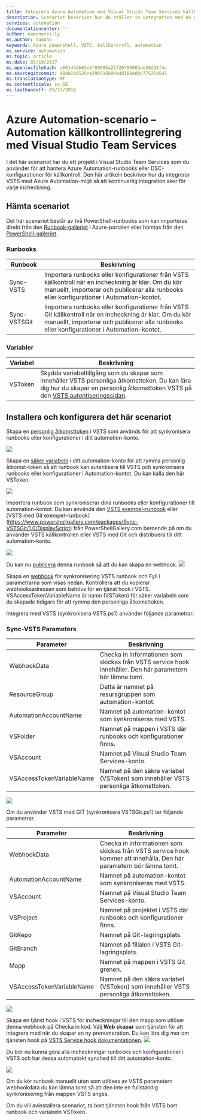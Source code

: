 ```yaml
---
title: Integrera Azure Automation med Visual Stuido Team Services källkontroll
description: Scenariot beskriver hur du ställer in integration med en Azure Automation-konto och Visual Stuido Team Services källkontroll.
services: automation
documentationcenter: ''
author: eamonoreilly
ms.author: eamono
keywords: Azure powershell, VSTS, källkontroll, automation
ms.service: automation
ms.topic: article
ms.date: 03/19/2017
ms.openlocfilehash: a60143db03e5f89685a25f26789003de30d91f4c
ms.sourcegitcommit: 48ab1b6526ce290316b9da4d18de00c77526a541
ms.translationtype: MT
ms.contentlocale: sv-SE
ms.lasthandoff: 03/23/2018
---
```

# <a name="azure-automation-scenario---automation-source-control-integration-with-visual-studio-team-services"></a>Azure Automation-scenario – Automation källkontrollintegrering med Visual Studio Team Services

I det här scenariot har du ett projekt i Visual Studio Team Services som du använder för att hantera Azure Automation-runbooks eller DSC-konfigurationer för källkontroll.
Den här artikeln beskriver hur du integrerar VSTS med Azure Automation-miljö så att kontinuerlig integration sker för varje incheckning.

## <a name="getting-the-scenario"></a>Hämta scenariot

Det här scenariot består av två PowerShell-runbooks som kan importeras direkt från den [Runbook-galleriet](automation-runbook-gallery.md) i Azure-portalen eller hämtas från den [PowerShell-galleriet](https://www.powershellgallery.com).

### <a name="runbooks"></a>Runbooks

Runbook | Beskrivning| 
--------|------------|
Sync-VSTS | Importera runbooks eller konfigurationer från VSTS källkontroll när en incheckning är klar. Om du kör manuellt, importerar och publicerar alla runbooks eller konfigurationer i Automation-kontot.| 
Sync-VSTSGit | Importera runbooks eller konfigurationer från VSTS Git källkontroll när en incheckning är klar. Om du kör manuellt, importerar och publicerar alla runbooks eller konfigurationer i Automation-kontot.|

### <a name="variables"></a>Variabler

Variabel | Beskrivning|
-----------|------------|
VSToken | Skydda variabeltillgång som du skapar som innehåller VSTS personliga åtkomsttoken. Du kan lära dig hur du skapar en personlig åtkomsttoken VSTS på den [VSTS autentiseringssidan](/vsts/accounts/use-personal-access-tokens-to-authenticate).
## <a name="installing-and-configuring-this-scenario"></a>Installera och konfigurera det här scenariot

Skapa en [personlig åtkomsttoken](/vsts/accounts/use-personal-access-tokens-to-authenticate) i VSTS som används för att synkronisera runbooks eller konfigurationer i ditt automation-konto.

![](media/automation-scenario-source-control-integration-with-VSTS/VSTSPersonalToken.png) 

Skapa en [säker variabeln](automation-variables.md) i ditt automation-konto för att rymma personlig åtkomst-token så att runbook kan autentisera till VSTS och synkronisera runbooks eller konfigurationer i Automation-kontot. Du kan kalla den här VSToken. 

![](media/automation-scenario-source-control-integration-with-VSTS/VSTSTokenVariable.png)

Importera runbook som synkroniserar dina runbooks eller konfigurationer till automation-kontot. Du kan använda den [VSTS exempel-runbook](https://www.powershellgallery.com/packages/Sync-VSTS/1.0/DisplayScript) eller [VSTS med Git exempel-runbook] (https://www.powershellgallery.com/packages/Sync-VSTSGit/1.0/DisplayScript) från PowerShellGallery.com beroende på om du använder VSTS källkontrollen eller VSTS med Git och distribuera till ditt automation-konto.

![](media/automation-scenario-source-control-integration-with-VSTS/VSTSPowerShellGallery.png)

Du kan nu [publicera](automation-creating-importing-runbook.md#publishing-a-runbook) denna runbook så att du kan skapa en webhook. 
![](media/automation-scenario-source-control-integration-with-VSTS/VSTSPublishRunbook.png)

Skapa en [webhook](automation-webhooks.md) för synkronisering VSTS runbook och Fyll i parametrarna som visas nedan. Kontrollera att du kopierar webhooksadressen som behövs för en tjänst hook i VSTS. VSAccessTokenVariableName är namn (VSToken) för säker variabeln som du skapade tidigare för att rymma den personliga åtkomsttoken. 

Integrera med VSTS (synkronisera VSTS.ps1) använder följande parametrar:
### <a name="sync-vsts-parameters"></a>Sync-VSTS Parameters

Parameter | Beskrivning| 
--------|------------|
WebhookData | Checka in informationen som skickas från VSTS service hook innehåller. Den här parametern bör lämna tomt.| 
ResourceGroup | Detta är namnet på resursgruppen som automation-kontot.|
AutomationAccountName | Namnet på automation-kontot som synkroniseras med VSTS.|
VSFolder | Namnet på mappen i VSTS där runbooks och konfigurationer finns.|
VSAccount | Namnet på Visual Studio Team Services-konto.| 
VSAccessTokenVariableName | Namnet på den säkra variabel (VSToken) som innehåller VSTS personliga åtkomsttoken.| 


![](media/automation-scenario-source-control-integration-with-VSTS/VSTSWebhook.png)

Om du använder VSTS med GIT (synkronisera VSTSGit.ps1) tar följande parametrar.

Parameter | Beskrivning|
--------|------------|
WebhookData | Checka in informationen som skickas från VSTS service hook kommer att innehålla. Den här parametern bör lämna tomt.| ResourceGroup | Det här namnet på resursgruppen som automation-kontot.|
AutomationAccountName | Namnet på automation-kontot som synkroniseras med VSTS.|
VSAccount | Namnet på Visual Studio Team Services-konto.|
VSProject | Namnet på projektet i VSTS där runbooks och konfigurationer finns.|
GitRepo | Namnet på Git-lagringsplats.|
GitBranch | Namnet på filialen i VSTS Git-lagringsplats.|
Mapp | Namnet på mappen i VSTS Git grenen.|
VSAccessTokenVariableName | Namnet på den säkra variabel (VSToken) som innehåller VSTS personliga åtkomsttoken.|

![](media/automation-scenario-source-control-integration-with-VSTS/VSTSGitWebhook.png)

Skapa en tjänst hook i VSTS för incheckningar till den mapp som utlöser denna webhook på Checka in kod. Välj **Web skapar** som tjänsten för att integrera med när du skapar en ny prenumeration. Du kan lära dig mer om tjänsten hook på [VSTS Service hook dokumentationen](https://www.visualstudio.com/en-us/docs/marketplace/integrate/service-hooks/get-started).
![](media/automation-scenario-source-control-integration-with-VSTS/VSTSServiceHook.png)

Du bör nu kunna göra alla incheckningar runbooks och konfigurationer i VSTS och har dessa automatiskt synched till ditt automation-konto.

![](media/automation-scenario-source-control-integration-with-VSTS/VSTSSyncRunbookOutput.png)

Om du kör runbook manuellt utan som utlöses av VSTS parametern webhookdata du kan lämna tomt så att den inte en fullständig synkronisering från mappen VSTS anges.

Om du vill avinstallera scenariot, ta bort tjänsten hook från VSTS bort runbook och variabeln VSToken.
